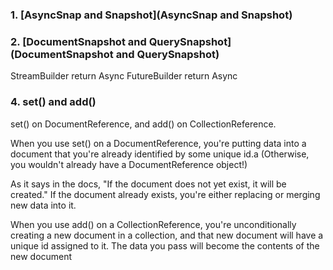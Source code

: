 ### 1. [AsyncSnap and Snapshot](AsyncSnap and Snapshot)
### 2. [DocumentSnapshot and QuerySnapshot](DocumentSnapshot and QuerySnapshot)

StreamBuilder return Async<QuerySnapshot>
FutureBuilder return Async<DocumentSnapshot>

### 4. set()  and add()

set() on DocumentReference, and add() on CollectionReference.

When you use set() on a DocumentReference, you're putting data into a document that you're already identified by some unique id.a (Otherwise, you wouldn't already have a DocumentReference object!)

As it says in the docs, "If the document does not yet exist, it will be created." If the document already exists, you're either replacing or merging new data into it.

When you use add() on a CollectionReference, you're unconditionally creating a new document in a collection, and that new document will have a unique id assigned to it. The data you pass will become the contents of the new document
